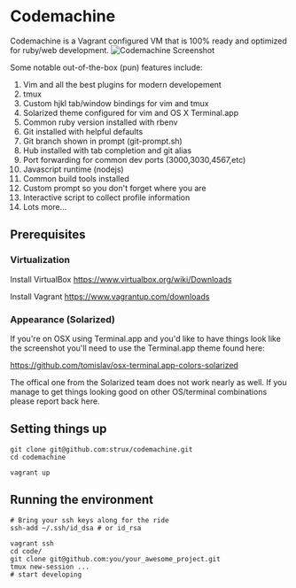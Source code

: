 # Codemachine #

Codemachine is a Vagrant configured VM that is 100% ready and optimized for ruby/web development.
![Codemachine Screenshot](https://raw.githubusercontent.com/strux/codemachine/master/assets/Screen%20Shot%202014-09-04%20at%2010.43.49%20AM.png)

Some notable out-of-the-box (pun) features include:

1. Vim and all the best plugins for modern developement 
1. tmux
1. Custom hjkl tab/window bindings for vim and tmux
1. Solarized theme configured for vim and OS X Terminal.app
1. Common ruby version installed with rbenv
1. Git installed with helpful defaults
1. Git branch shown in prompt (git-prompt.sh)
1. Hub installed with tab completion and git alias
1. Port forwarding for common dev ports (3000,3030,4567,etc)
1. Javascript runtime (nodejs)
1. Common build tools installed
1. Custom prompt so you don't forget where you are
1. Interactive script to collect profile information
1. Lots more...

## Prerequisites ##

### Virtualization ###
Install VirtualBox
https://www.virtualbox.org/wiki/Downloads

Install Vagrant
https://www.vagrantup.com/downloads

### Appearance (Solarized) ###
If you're on OSX using Terminal.app and you'd like to have things look like the screenshot you'll need to use the Terminal.app theme found here:

https://github.com/tomislav/osx-terminal.app-colors-solarized

The offical one from the Solarized team does not work nearly as well.
If you manage to get things looking good on other OS/terminal combinations please report back here.

## Setting things up ##

```
git clone git@github.com:strux/codemachine.git
cd codemachine

vagrant up
```

## Running the environment ##

```
# Bring your ssh keys along for the ride
ssh-add ~/.ssh/id_dsa # or id_rsa

vagrant ssh
cd code/
git clone git@github.com:you/your_awesome_project.git
tmux new-session ...
# start developing
```
